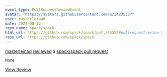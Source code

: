 ```yaml
---
event_type: PullRequestReviewEvent
avatar: "https://avatars.githubusercontent.com/u/2423533?"
user: masterleinad
date: 2024-08-12
repo_name: spack/spack
html_url: https://github.com/spack/spack/pull/45554#pullrequestreview-2231923910
repo_url: https://github.com/spack/spack
---
```


<a href='https://github.com/masterleinad' target='_blank'>masterleinad</a> <a href='https://github.com/spack/spack/pull/45554#pullrequestreview-2231923910' target='_blank'>reviewed</a> a <a href='https://github.com/spack/spack/pull/45554' target='_blank'>spack/spack pull request</a>

<small>None</small>

<a href='https://github.com/spack/spack/pull/45554#pullrequestreview-2231923910' target='_blank'>View Review</a>